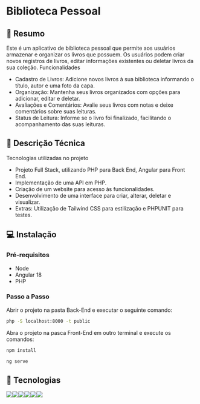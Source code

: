 # Biblioteca Pessoal

## 📖 Resumo

Este é um aplicativo de biblioteca pessoal que permite aos usuários armazenar e organizar os livros que possuem. Os usuários podem criar novos registros de livros, editar informações existentes ou deletar livros da sua coleção.
Funcionalidades

 - Cadastro de Livros: Adicione novos livros à sua biblioteca informando o título, autor e uma foto da capa.
 - Organização: Mantenha seus livros organizados com opções para adicionar, editar e deletar.
 - Avaliações e Comentários: Avalie seus livros com notas e deixe comentários sobre suas leituras.
 - Status de Leitura: Informe se o livro foi finalizado, facilitando o acompanhamento das suas leituras.



## 📖 Descrição Técnica

Tecnologias utilizadas no projeto

- Projeto Full Stack, utilizando PHP para Back End, Angular para Front End.
- Implementação de uma API em PHP.
- Criação de um website para acesso às funcionalidades.
- Desenvolvimento de uma interface para criar, alterar, deletar e visualizar.
- Extras: Utilização de Tailwind CSS para estilização e PHPUNIT para testes.

## 💻 Instalação

### Pré-requisitos

- Node
- Angular 18
- PHP

### Passo a Passo

Abrir o projeto na pasta Back-End e executar o seguinte comando:
```bash
php -S localhost:8000 -t public
```

Abra o projeto na pasca Front-End em outro terminal e execute os comandos:
```bash
npm install
 ```

 ```bash
 ng serve
 ```



## 🤖 Tecnologias
<img src="https://img.shields.io/badge/Angular-DD0031?style=for-the-badge&logo=angular&logoColor=white"><img src="https://img.shields.io/badge/PHP-777BB4?style=for-the-badge&logo=php&logoColor=white"><img src="https://img.shields.io/badge/PostgreSQL-316192?style=for-the-badge&logo=postgresql&logoColor=white"><img src="https://img.shields.io/badge/TypeScript-007ACC?style=for-the-badge&logo=typescript&logoColor=white"><img src="https://img.shields.io/badge/Tailwind_CSS-38B2AC?style=for-the-badge&logo=tailwind-css&logoColor=white"><img src="https://img.shields.io/badge/Composer-885630?style=for-the-badge&logo=Composer&logoColor=white">
